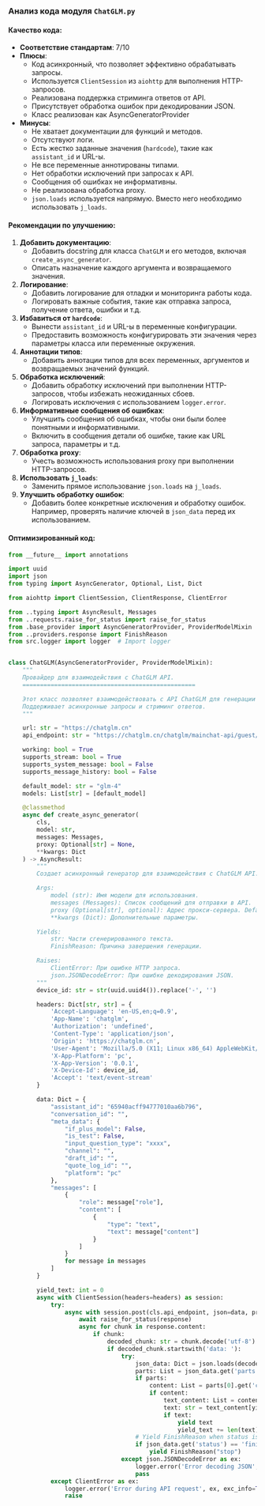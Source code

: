 ### **Анализ кода модуля `ChatGLM.py`**

#### **Качество кода:**

- **Соответствие стандартам**: 7/10
- **Плюсы**:
  - Код асинхронный, что позволяет эффективно обрабатывать запросы.
  - Используется `ClientSession` из `aiohttp` для выполнения HTTP-запросов.
  - Реализована поддержка стриминга ответов от API.
  - Присутствует обработка ошибок при декодировании JSON.
  - Класс реализован как AsyncGeneratorProvider
- **Минусы**:
  - Не хватает документации для функций и методов.
  - Отсутствуют логи.
  - Есть жестко заданные значения (`hardcode`), такие как `assistant_id` и URL-ы.
  - Не все переменные аннотированы типами.
  - Нет обработки исключений при запросах к API.
  - Сообщения об ошибках не информативны.
  - Не реализована обработка proxy.
  - `json.loads` используется напрямую. Вместо него необходимо использовать `j_loads`.

#### **Рекомендации по улучшению:**

1.  **Добавить документацию**:
    - Добавить docstring для класса `ChatGLM` и его методов, включая `create_async_generator`.
    - Описать назначение каждого аргумента и возвращаемого значения.
2.  **Логирование**:
    - Добавить логирование для отладки и мониторинга работы кода.
    - Логировать важные события, такие как отправка запроса, получение ответа, ошибки и т.д.
3.  **Избавиться от `hardcode`**:
    - Вынести `assistant_id` и URL-ы в переменные конфигурации.
    - Предоставить возможность конфигурировать эти значения через параметры класса или переменные окружения.
4.  **Аннотации типов**:
    - Добавить аннотации типов для всех переменных, аргументов и возвращаемых значений функций.
5.  **Обработка исключений**:
    - Добавить обработку исключений при выполнении HTTP-запросов, чтобы избежать неожиданных сбоев.
    - Логировать исключения с использованием `logger.error`.
6.  **Информативные сообщения об ошибках**:
    - Улучшить сообщения об ошибках, чтобы они были более понятными и информативными.
    - Включить в сообщения детали об ошибке, такие как URL запроса, параметры и т.д.
7.  **Обработка proxy**:
    - Учесть возможность использования proxy при выполнении HTTP-запросов.
8.  **Использовать `j_loads`**:
    - Заменить прямое использование `json.loads` на `j_loads`.
9.  **Улучшить обработку ошибок**:
    *   Добавить более конкретные исключения и обработку ошибок. Например, проверять наличие ключей в `json_data` перед их использованием.

#### **Оптимизированный код:**

```python
from __future__ import annotations

import uuid
import json
from typing import AsyncGenerator, Optional, List, Dict

from aiohttp import ClientSession, ClientResponse, ClientError

from ..typing import AsyncResult, Messages
from ..requests.raise_for_status import raise_for_status
from .base_provider import AsyncGeneratorProvider, ProviderModelMixin
from ..providers.response import FinishReason
from src.logger import logger  # Import logger


class ChatGLM(AsyncGeneratorProvider, ProviderModelMixin):
    """
    Провайдер для взаимодействия с ChatGLM API.
    =================================================

    Этот класс позволяет взаимодействовать с API ChatGLM для генерации текста.
    Поддерживает асинхронные запросы и стриминг ответов.
    """

    url: str = "https://chatglm.cn"
    api_endpoint: str = "https://chatglm.cn/chatglm/mainchat-api/guest/stream"

    working: bool = True
    supports_stream: bool = True
    supports_system_message: bool = False
    supports_message_history: bool = False

    default_model: str = "glm-4"
    models: List[str] = [default_model]

    @classmethod
    async def create_async_generator(
        cls,
        model: str,
        messages: Messages,
        proxy: Optional[str] = None,
        **kwargs: Dict
    ) -> AsyncResult:
        """
        Создает асинхронный генератор для взаимодействия с ChatGLM API.

        Args:
            model (str): Имя модели для использования.
            messages (Messages): Список сообщений для отправки в API.
            proxy (Optional[str], optional): Адрес прокси-сервера. Defaults to None.
            **kwargs (Dict): Дополнительные параметры.

        Yields:
            str: Части сгенерированного текста.
            FinishReason: Причина завершения генерации.

        Raises:
            ClientError: При ошибке HTTP запроса.
            json.JSONDecodeError: При ошибке декодирования JSON.
        """
        device_id: str = str(uuid.uuid4()).replace('-', '')

        headers: Dict[str, str] = {
            'Accept-Language': 'en-US,en;q=0.9',
            'App-Name': 'chatglm',
            'Authorization': 'undefined',
            'Content-Type': 'application/json',
            'Origin': 'https://chatglm.cn',
            'User-Agent': 'Mozilla/5.0 (X11; Linux x86_64) AppleWebKit/537.36 (KHTML, like Gecko) Chrome/131.0.0.0 Safari/537.36',
            'X-App-Platform': 'pc',
            'X-App-Version': '0.0.1',
            'X-Device-Id': device_id,
            'Accept': 'text/event-stream'
        }

        data: Dict = {
            "assistant_id": "65940acff94777010aa6b796",
            "conversation_id": "",
            "meta_data": {
                "if_plus_model": False,
                "is_test": False,
                "input_question_type": "xxxx",
                "channel": "",
                "draft_id": "",
                "quote_log_id": "",
                "platform": "pc"
            },
            "messages": [
                {
                    "role": message["role"],
                    "content": [
                        {
                            "type": "text",
                            "text": message["content"]
                        }
                    ]
                }
                for message in messages
            ]
        }

        yield_text: int = 0
        async with ClientSession(headers=headers) as session:
            try:
                async with session.post(cls.api_endpoint, json=data, proxy=proxy) as response:
                    await raise_for_status(response)
                    async for chunk in response.content:
                        if chunk:
                            decoded_chunk: str = chunk.decode('utf-8')
                            if decoded_chunk.startswith('data: '):
                                try:
                                    json_data: Dict = json.loads(decoded_chunk[6:])
                                    parts: List = json_data.get('parts', [])
                                    if parts:
                                        content: List = parts[0].get('content', [])
                                        if content:
                                            text_content: List = content[0].get('text', '')
                                            text: str = text_content[yield_text:]
                                            if text:
                                                yield text
                                                yield_text += len(text)
                                    # Yield FinishReason when status is 'finish'
                                    if json_data.get('status') == 'finish':
                                        yield FinishReason("stop")
                                except json.JSONDecodeError as ex:
                                    logger.error('Error decoding JSON', ex, exc_info=True)
                                    pass
            except ClientError as ex:
                logger.error('Error during API request', ex, exc_info=True)
                raise